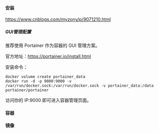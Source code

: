 #### 安装

<https://www.cnblogs.com/myzony/p/9071210.html>

##### GUI管理配置

推荐使用 Portainer 作为容器的 GUI 管理方案。

官方地址：<https://portainer.io/install.html>

安装命令：

```
docker volume create portainer_data
docker run -d -p 9000:9000 -v /var/run/docker.sock:/var/run/docker.sock -v portainer_data:/data portainer/portainer
```

访问你的 IP:9000 即可进入容器管理页面。



#### 容器

#### 镜像